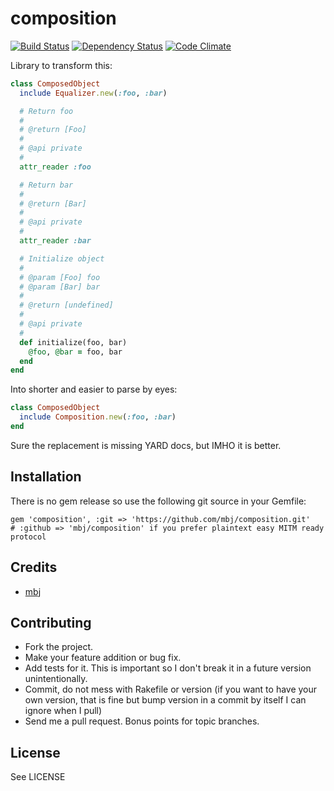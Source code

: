 composition
===========

[![Build Status](https://secure.travis-ci.org/mbj/composition.png?branch=master)](http://travis-ci.org/mbj/composition)
[![Dependency Status](https://gemnasium.com/mbj/composition.png)](https://gemnasium.com/mbj/composition)
[![Code Climate](https://codeclimate.com/badge.png)](https://codeclimate.com/github/mbj/composition)

Library to transform this:

```ruby
class ComposedObject
  include Equalizer.new(:foo, :bar)

  # Return foo
  # 
  # @return [Foo]
  #
  # @api private
  #
  attr_reader :foo

  # Return bar
  #
  # @return [Bar]
  #
  # @api private
  #
  attr_reader :bar

  # Initialize object
  #
  # @param [Foo] foo
  # @param [Bar] bar
  #
  # @return [undefined]
  #
  # @api private
  #
  def initialize(foo, bar)
    @foo, @bar = foo, bar
  end
end
```

Into shorter and easier to parse by eyes:

```ruby
class ComposedObject
  include Composition.new(:foo, :bar)
end
```

Sure the replacement is missing YARD docs, but IMHO it is better.

Installation
------------

There is no gem release so use the following git source in your Gemfile:

```
gem 'composition', :git => 'https://github.com/mbj/composition.git'
# :github => 'mbj/composition' if you prefer plaintext easy MITM ready protocol
```

Credits
-------

* [mbj](https://github.com/mbj/composition)

Contributing
-------------

* Fork the project.
* Make your feature addition or bug fix.
* Add tests for it. This is important so I don't break it in a
  future version unintentionally.
* Commit, do not mess with Rakefile or version
  (if you want to have your own version, that is fine but bump version in a commit by itself I can ignore when I pull)
* Send me a pull request. Bonus points for topic branches.

License
-------

See LICENSE
